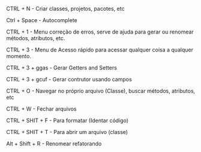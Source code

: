 CTRL + N
	- Criar classes, projetos, pacotes, etc
	
Ctrl + Space
	- Autocomplete

CTRL + 1
	- Menu correção de erros, serve de ajuda para gerar ou renomear métodos, atributos, etc.

CTRL + 3
	- Menu de Acesso rápido para acessar qualquer coisa a qualquer momento.

CTRL + 3 + ggas
	- Gerar Getters and Setters

CTRL + 3 + gcuf
	- Gerar contrutor usando campos

CTRL + O 
	- Navegar no próprio arquivo (Classe), buscar métodos, atributos, etc

CTRL + W
	- Fechar arquivos
	
CTRL + SHIT + F
	- Para formatar (Identar código)

CTRL + SHIT + T
	- Para abrir um arquivo (classe)

Alt + Shift + R
	- Renomear refatorando